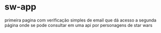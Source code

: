 # sw-app
primeira pagina com verificação simples de email que dá acesso a segunda página onde se pode consultar em uma api por personagens de star wars
